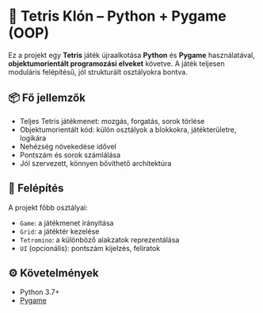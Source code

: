 # 🧱 Tetris Klón – Python + Pygame (OOP)

Ez a projekt egy **Tetris** játék újraalkotása **Python** és **Pygame** használatával, **objektumorientált programozási elveket** követve. A játék teljesen moduláris felépítésű, jól strukturált osztályokra bontva.

## 📦 Fő jellemzők

- Teljes Tetris játékmenet: mozgás, forgatás, sorok törlése
- Objektumorientált kód: külön osztályok a blokkokra, játékterületre, logikára
- Nehézség növekedése idővel
- Pontszám és sorok számlálása
- Jól szervezett, könnyen bővíthető architektúra

## 🧱 Felépítés

A projekt főbb osztályai:
- `Game`: a játékmenet irányítása
- `Grid`: a játéktér kezelése
- `Tetromino`: a különböző alakzatok reprezentálása
- `UI` (opcionális): pontszám kijelzés, feliratok

## ⚙️ Követelmények

- Python 3.7+
- [Pygame](https://www.pygame.org/)
